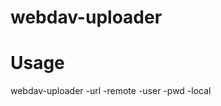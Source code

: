# webdav-uploader

# Usage
webdav-uploader -url <webdavUrl> -remote <remotePath> -user <username> -pwd <password> -local <localPath>
